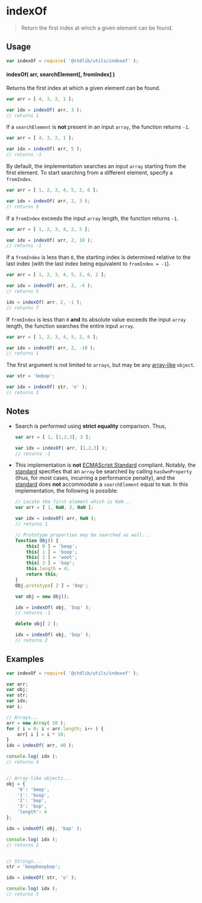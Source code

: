indexOf
===

> Return the first index at which a given element can be found.


<!-- <usage> -->

## Usage

``` javascript
var indexOf = require( '@stdlib/utils/indexof' );
```

#### indexOf( arr, searchElement\[, fromIndex\] )

Returns the first index at which a given element can be found.

``` javascript
var arr = [ 4, 3, 2, 1 ];

var idx = indexOf( arr, 3 );
// returns 1
```

If a `searchElement` is __not__ present in an input `array`, the function returns `-1`.

``` javascript
var arr = [ 4, 3, 2, 1 ];

var idx = indexOf( arr, 5 );
// returns -1
```

By default, the implementation searches an input `array` starting from the first element. To start searching from a different element, specify a `fromIndex`.

``` javascript
var arr = [ 1, 2, 3, 4, 5, 2, 6 ];

var idx = indexOf( arr, 2, 3 );
// returns 5
```

If a `fromIndex` exceeds the input `array` length, the function returns `-1`.

``` javascript
var arr = [ 1, 2, 3, 4, 2, 5 ];

var idx = indexOf( arr, 2, 10 );
// returns -1
```

If a `fromIndex` is less than `0`, the starting index is determined relative to the last index (with the last index being equivalent to `fromIndex = -1`).

``` javascript
var arr = [ 1, 2, 3, 4, 5, 2, 6, 2 ];

var idx = indexOf( arr, 2, -4 );
// returns 5

idx = indexOf( arr, 2, -1 );
// returns 7
```

If `fromIndex` is less than `0` __and__ its absolute value exceeds the input `array` length, the function searches the entire input `array`.

``` javascript
var arr = [ 1, 2, 3, 4, 5, 2, 6 ];

var idx = indexOf( arr, 2, -10 );
// returns 1
```

The first argument is not limited to `arrays`, but may be any [array-like][array-like] `object`.

``` javascript
var str = 'bebop';

var idx = indexOf( str, 'o' );
// returns 3
```

<!-- </usage> -->


<!-- <notes> -->

## Notes

* Search is performed using __strict equality__ comparison. Thus,
    
    ``` javascript
    var arr = [ 1, [1,2,3], 3 ];

    var idx = indexOf( arr, [1,2,3] );
    // returns -1
    ```

* This implementation is __not__ [ECMAScript Standard][ecma-262] compliant. Notably, the [standard][ecma-262] specifies that an `array` be searched by calling `hasOwnProperty` (thus, for most cases, incurring a performance penalty), and the [standard][ecma-262] does __not__ accommodate a `searchElement` equal to `NaN`. In this implementation, the following is possible:

    ``` javascript
    // Locate the first element which is NaN...
    var arr = [ 1, NaN, 2, NaN ];

    var idx = indexOf( arr, NaN );
    // returns 1

    // Prototype properties may be searched as well...
    function Obj() {
        this[ 0 ] = 'beep';
        this[ 1 ] = 'boop';
        this[ 2 ] = 'woot';
        this[ 3 ] = 'bap';
        this.length = 4;
        return this;
    }
    Obj.prototype[ 2 ] = 'bop';

    var obj = new Obj();
    
    idx = indexOf( obj, 'bop' );
    // returns -1

    delete obj[ 2 ];

    idx = indexOf( obj, 'bop' );
    // returns 2
    ```

<!-- </notes> -->


<!-- <examples> -->

## Examples

``` javascript
var indexOf = require( '@stdlib/utils/indexof' );

var arr;
var obj;
var str;
var idx;
var i;

// Arrays...
arr = new Array( 10 );
for ( i = 0; i < arr.length; i++ ) {
    arr[ i ] = i * 10;
}
idx = indexOf( arr, 40 );

console.log( idx );
// returns 4


// Array-like objects...
obj = {
    '0': 'beep',
    '1': 'boop',
    '2': 'bap',
    '3': 'bop',
    'length': 4
};

idx = indexOf( obj, 'bap' );

console.log( idx );
// returns 2


// Strings...
str = 'beepboopbop';

idx = indexOf( str, 'o' );

console.log( idx );
// returns 5
```

<!-- </examples> -->


<!-- <links> -->

[ecma-262]: http://www.ecma-international.org/ecma-262/6.0/#sec-array.prototype.indexof

<!-- FIXME: links -->

[array-like]: https://github.com/validate.io/array-like

<!-- </links> -->
